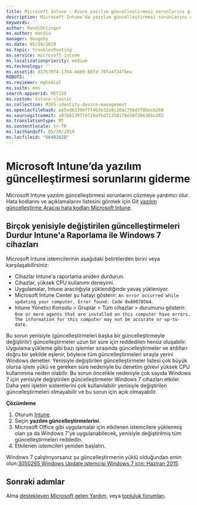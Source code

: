 ```yaml
---
title: Microsoft Intune - Azure yazılım güncelleştirmesi sorunlarını giderme | Microsoft Docs
description: Microsoft Intune’da yazılım güncelleştirmesi sorunlarını çözün.
keywords: ''
author: MandiOhlinger
ms.author: mandia
manager: dougeby
ms.date: 05/29/2019
ms.topic: troubleshooting
ms.service: microsoft-intune
ms.localizationpriority: medium
ms.technology: ''
ms.assetid: d17b70f4-17b4-4d89-88fd-70fa4f34fbea
ROBOTS: ''
ms.reviewer: mghadial
ms.suite: ems
search.appverid: MET150
ms.custom: intune-classic
ms.collection: M365-identity-device-management
ms.openlocfilehash: ee5ed6339efff4b3e32a9c10ac756d7f8bec6260
ms.sourcegitcommit: a97b6139770719afbd713501f8e50f39636bc202
ms.translationtype: MT
ms.contentlocale: tr-TR
ms.lasthandoff: 05/30/2019
ms.locfileid: "66402628"
---
```

# <a name="troubleshoot-software-updates-in-microsoft-intune"></a>Microsoft Intune’da yazılım güncelleştirmesi sorunlarını giderme

Microsoft Intune yazılım güncelleştirmesi sorunlarını çözmeye yardımcı olur. Hata kodlarını ve açıklamalarını listesini görmek için Git [yazılım güncelleştirme Aracısı hata kodları Microsoft Intune](software-update-agent-error-codes.md).

## <a name="windows-7-devices-with-many-superseded-updates-stop-reporting-to-intune"></a>Birçok yenisiyle değiştirilen güncelleştirmeleri Durdur Intune'a Raporlama ile Windows 7 cihazları

Microsoft Intune istemcilerinin aşağıdaki belirtilerden birini veya karşılaşabilirsiniz:

- Cihazlar Intune'a raporlama aniden durdurun.  
- Cihazlar, yüksek CPU kullanımı deneyimi.
- Uygulamalar, Intune aracılığıyla yüklendiğinde yavaş yükleniyor.
- Microsoft Intune Center şu hatayı gösterir: `An error occurred while updating your computer. Error found: Code 0x800705b4`.
- Intune Yönetici Konsolu > Gruplar > Tüm cihazlar > durumunu gösterir: `One or more agents that are installed on this computer have errors. The information for this computer may not be accurate or up-to-date.`

Bu sorun yenisiyle (güncelleştirmeleri başka bir güncelleştirmeyle değiştirilir) güncelleştirmeler uzun bir süre için reddedilen henüz oluşabilir. Uygulama yükleme gibi bazı işlemler sırasında güncelleştirmeler ve ardılları doğru bir şekilde eşlenir, böylece tüm güncelleştirmeleri sırayla yerini Windows denetler. Yenisiyle değiştirilen güncelleştirmeler listesi çok büyük olursa işlem yükü ve gereken süre nedeniyle bu denetim görevi yüksek CPU kullanımına neden olabilir. Bu sorun öncelikle nedeniyle çok sayıda Windows 7 için yenisiyle değiştirilen güncelleştirmeler Windows 7 cihazları etkiler. Daha yeni işletim sistemlerini çok kullanılabilir yenisiyle değiştirilen güncelleştirmeleri olmayabilir ve bu sorun için açık olmayabilir.

**Çözümleme**

1. Oturum [Intune](https://go.microsoft.com/fwlink/?linkid=2090973).
2. Seçin **yazılım güncelleştirmelerini**.
3. Microsoft Office gibi uygulamalar için etkilenen istemcilere yüklenmiş olan ya da Windows 7'ye uygulanabilecek, yenisiyle değiştirilmiş tüm güncelleştirmeleri reddedin.
4. Etkilenen istemcileri yeniden başlatın.

Windows 7 çalıştırıyorsanız şu güncelleştirmenin yüklü olduğundan emin olun:[3050265 Windows Update istemcisi Windows 7 için: Haziran 2015](https://support.microsoft.com/kb/3050265).

## <a name="next-steps"></a>Sonraki adımlar

Alma [destekleyen Microsoft gelen Yardım](get-support.md), veya [topluluk forumları](https://social.technet.microsoft.com/Forums/en-US/home?category=microsoftintune).
